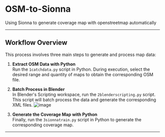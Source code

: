 # OSM-to-Sionna
Using Sionna to generate coverage map with openstreetmap automatically

---

## Workflow Overview

This process involves three main steps to generate and process map data:

1. **Extract OSM Data with Python**  
   Run the `1catchdata.py` script in Python. During execution, select the desired range and quantity of maps to obtain the corresponding OSM file.

2. **Batch Process in Blender**  
   In Blender's Scripting workspace, run the `2blenderscripting.py` script. This script will batch process the data and generate the corresponding XML files.
![image](https://github.com/user-attachments/assets/33981bc9-ff23-45bb-a7c5-da5b0835ab0a)

3. **Generate the Coverage Map with Python**  
   Finally, run the `3sionnatrain.py` script in Python to generate the corresponding coverage map.

---

